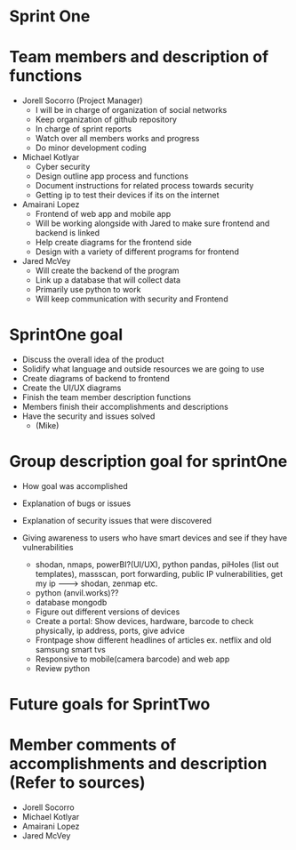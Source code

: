 # Sprint One
# Team members and description of functions
  - Jorell Socorro (Project Manager)
    - I will be in charge of organization of social networks
    - Keep organization of github repository
    - In charge of sprint reports
    - Watch over all members works and progress
    - Do minor development coding  
 - Michael Kotlyar  
    - Cyber security
    - Design outline app process and functions
    - Document instructions for related process towards security
    - Getting ip to test their devices if its on the internet
 - Amairani Lopez  
    - Frontend of web app and mobile app
    - Will be working alongside with Jared to make sure frontend and backend is linked
    - Help create diagrams for the frontend side
    - Design with a variety of different programs for frontend
 - Jared McVey  
    - Will create the backend of the program
    - Link up a database that will collect data
    - Primarily use python to work
    - Will keep communication with security and Frontend

# SprintOne goal
  - Discuss the overall idea of the product
  - Solidify what language and outside resources we are going to use  
  - Create diagrams of backend to frontend  
  - Create the UI/UX diagrams  
  - Finish the team member description functions  
  - Members finish their accomplishments and descriptions  
  - Have the security and issues solved  
    -  (Mike)
# Group description goal for sprintOne
  - How goal was accomplished  
  - Explanation of bugs or issues  
  - Explanation of security issues that were discovered  

  - Giving awareness to users who have smart devices and see if they have vulnerabilities  
    - shodan, nmaps, powerBI?(UI/UX), python pandas, piHoles (list out templates), massscan, port forwarding, public IP vulnerabilities, get my ip ---> shodan, zenmap etc.  
    - python (anvil.works)??  
    - database mongodb  
    - Figure out different versions of devices  
    - Create a portal: Show devices, hardware, barcode to check physically, ip address, ports, give advice  
    - Frontpage show different headlines of articles ex. netflix and old samsung smart tvs  
    - Responsive to mobile(camera barcode) and web app  
    - Review python  
# Future goals for SprintTwo
# Member comments of accomplishments and description (Refer to sources)
  - Jorell Socorro  
  - Michael Kotlyar  
  - Amairani Lopez  
  - Jared McVey  
